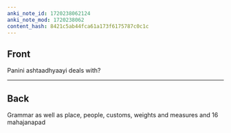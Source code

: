 ```yaml
---
anki_note_id: 1720238062124
anki_note_mod: 1720238062
content_hash: 8421c5ab44fca61a173f6175787c0c1c
---
```


## Front

Panini ashtaadhyaayi deals with?

<hr/>

## Back

Grammar as well as place, people, customs, weights and measures and 16 mahajanapad